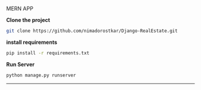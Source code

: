 MERN APP


 **Clone the project**

```sh
git clone https://github.com/nimadorostkar/Django-RealEstate.git
```

 **install requirements**
```sh
pip install -r requirements.txt
```

 **Run Server**

```sh
python manage.py runserver
```




<hr>



